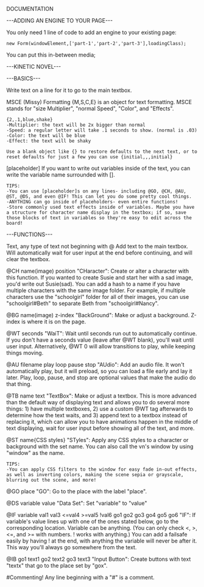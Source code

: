 DOCUMENTATION

---ADDING AN ENGINE TO YOUR PAGE---

You only need 1 line of code to add an engine to your existing page:

	new Form(windowElement,['part-1','part-2','part-3'],loadingClass);

You can put this in-between media; 


---KINETIC NOVEL---

---BASICS---

Write text on a line for it to go to the main textbox.

MSCE (Missy) Formatting
	{M,S,C,E} is an object for text formatting. MSCE stands for "size Multiplier", "normal Speed", "Color", and "Effects".

	{2,.1,blue,shake}
	-Multiplier: the text will be 2x bigger than normal
	-Speed: a regular letter will take .1 seconds to show. (normal is .03)
	-Color: the text will be blue
	-Effect: the text will be shaky
	
	Use a blank object like {} to restore defaults to the next text, or to reset defaults for just a few you can use {initial,,,initial}

[placeholder]
	If you want to write out variables inside of the text, you can write the variable name surrounded with [].
	
	TIPS:
	-You can use [placeholder]s on any lines- including @GO, @CH, @AU, @ST, @DS, and even @IF! This can let you do some pretty cool things.
	-ANYTHING can go inside of placeholders- even entire functions!
	-Store commonly used text effects inside of variables. Maybe you have a structure for character name display in the textbox; if so, save those blocks of text in variables so they're easy to edit across the board!

---FUNCTIONS---

Text, any type of text not beginning with @
	Add text to the main textbox. Will automatically wait for user input at the end before continuing, and will clear the textbox.

@CH name(image) position
	"CHaracter": Create or alter a character with this function. If you wanted to create Susie and start her with a sad image, you'd write out Susie(sad).
	You can add a hash to a name if you have multiple characters with the same image folder. For example, if multiple characters use the "schoolgirl" folder for all of their images, you can use "schoolgirl#Beth" to separate Beth from "schoolgirl#Nancy".

@BG name(image) z-index
	"BackGround": Make or adjust a background. Z-index is where it is on the page.

@WT seconds
	"WaiT": Wait until seconds run out to automatically continue. If you don't have a seconds value (leave after @WT blank), you'll wait until user input. Alternatively, @WT 0 will allow transitions to play, while keeping things moving.
	
@AU filename play loop pause stop
	"AUdio": Add an audio file. It won't automatically play, but it will preload, so you can load a file early and lay it later. Play, loop, pause, and stop are optional values that make the audio do that thing.

@TB name text
	"TextBox": Make or adjust a textbox. This is more advanced than the default way of displaying text and allows you to do several more things: 1) have multiple textboxes, 2) use a custom @WT tag afterwards to determine how the text waits, and 3) append text to a textbox instead of replacing it, which can allow you to have animations happen in the middle of text displaying, wait for user input before showing all of the text, and more.
	
@ST name{CSS styles}
	"STyles": Apply any CSS styles to a character or background with the set name. You can also call the vn's window by using "window" as the name.
	
	TIPS:
	-You can apply CSS filters to the window for easy fade in-out effects, as well as inverting colors, making the scene sepia or grayscale, blurring out the scene, and more!
	
@GO place
	"GO": Go to the place with the label "place".
	
@DS variable value
	"Data Set": Set "variable" to "value"
	
@IF variable
val1	<val2	>val3	<=val4	>=val5	!val6
go1		go2		go3		go4		go5		go6
	"IF": If variable's value lines up with one of the ones stated below, go to the corresponding location. Variable can be anything. (You can only check <, >, <=, and >= with numbers. ! works with anything.)
	You can add a failsafe easily by having ! at the end, with anything the variable will never be after it. This way you'll always go somewhere from the text.
	
@IB
go1		text1
go2		text2
go3		text3
	"Input Button": Create buttons with text "textx" that go to the place set by "gox".
	
#Commenting!
	Any line beginning with a "#" is a comment.